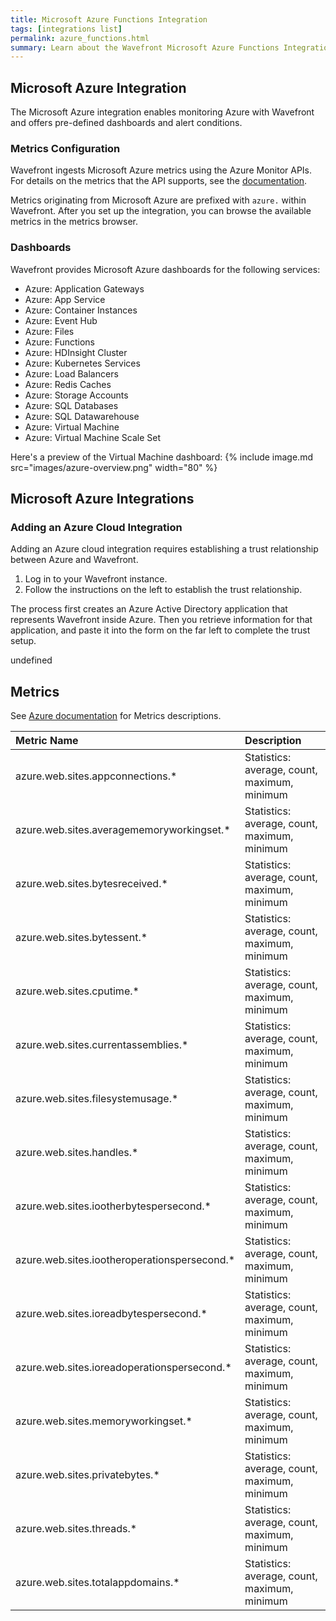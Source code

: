 ```yaml
---
title: Microsoft Azure Functions Integration
tags: [integrations list]
permalink: azure_functions.html
summary: Learn about the Wavefront Microsoft Azure Functions Integration.
---
```

## Microsoft Azure Integration

The Microsoft Azure integration enables monitoring Azure with Wavefront and offers pre-defined dashboards and alert conditions. 

### Metrics Configuration
Wavefront ingests Microsoft Azure metrics using the Azure Monitor APIs. For details on the metrics that the API supports, see the [documentation](https://docs.microsoft.com/en-us/azure/monitoring-and-diagnostics/monitoring-supported-metrics).

Metrics originating from Microsoft Azure are prefixed with `azure.` within Wavefront. After you set up the integration, you can browse the available metrics in the metrics browser. 

### Dashboards

Wavefront provides Microsoft Azure dashboards for the following services:

- Azure: Application Gateways
- Azure: App Service
- Azure: Container Instances
- Azure: Event Hub
- Azure: Files
- Azure: Functions
- Azure: HDInsight Cluster
- Azure: Kubernetes Services
- Azure: Load Balancers
- Azure: Redis Caches
- Azure: Storage Accounts
- Azure: SQL Databases
- Azure: SQL Datawarehouse
- Azure: Virtual Machine
- Azure: Virtual Machine Scale Set

Here's a preview of the Virtual Machine dashboard:
{% include image.md src="images/azure-overview.png" width="80" %}

## Microsoft Azure Integrations



### Adding an Azure Cloud Integration

Adding an Azure cloud integration requires establishing a trust relationship between Azure and Wavefront.

1. Log in to your Wavefront instance.
2. Follow the instructions on the left to establish the trust relationship.

The process first creates an Azure Active Directory application that represents Wavefront inside Azure. Then you retrieve information for that application, and paste it into the form on the far left to complete the trust setup.





undefined


## Metrics

See [Azure documentation](https://docs.microsoft.com/en-us/azure/azure-monitor/platform/metrics-supported) for Metrics descriptions.  

|Metric Name|Description|
| :--- | :--- |
|azure.web.sites.appconnections.*|Statistics: average, count, maximum, minimum|
|azure.web.sites.averagememoryworkingset.*|Statistics: average, count, maximum, minimum|
|azure.web.sites.bytesreceived.*|Statistics: average, count, maximum, minimum|
|azure.web.sites.bytessent.*|Statistics: average, count, maximum, minimum|
|azure.web.sites.cputime.*|Statistics: average, count, maximum, minimum|
|azure.web.sites.currentassemblies.*|Statistics: average, count, maximum, minimum|
|azure.web.sites.filesystemusage.*|Statistics: average, count, maximum, minimum|
|azure.web.sites.handles.*|Statistics: average, count, maximum, minimum|
|azure.web.sites.iootherbytespersecond.*|Statistics: average, count, maximum, minimum|
|azure.web.sites.iootheroperationspersecond.*|Statistics: average, count, maximum, minimum|
|azure.web.sites.ioreadbytespersecond.*|Statistics: average, count, maximum, minimum|
|azure.web.sites.ioreadoperationspersecond.*|Statistics: average, count, maximum, minimum|
|azure.web.sites.memoryworkingset.*|Statistics: average, count, maximum, minimum|
|azure.web.sites.privatebytes.*|Statistics: average, count, maximum, minimum|
|azure.web.sites.threads.*|Statistics: average, count, maximum, minimum|
|azure.web.sites.totalappdomains.*|Statistics: average, count, maximum, minimum|

